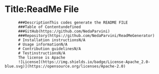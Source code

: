 # Title:ReadMe File
          ###DescriptionThis codes generate the README FILE
          ###Table of Contentundefined
          ###GitHub(https://github.com/NedaParvini)
          ###Repository(https://github.com/NedaParvini/ReadMeGenerator)
          # Installation instructionsN/A
          # Usage informationN/A
          # Contribution guidelinesN/A
          # TestinstructionsN/A
          The license is Apache
          ![License](https://img.shields.io/badge/License-Apache_2.0-blue.svg)](https://opensource.org/licenses/Apache-2.0)  
